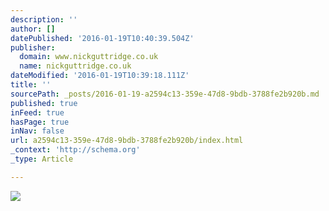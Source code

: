 ```yaml
---
description: ''
author: []
datePublished: '2016-01-19T10:40:39.504Z'
publisher:
  domain: www.nickguttridge.co.uk
  name: nickguttridge.co.uk
dateModified: '2016-01-19T10:39:18.111Z'
title: ''
sourcePath: _posts/2016-01-19-a2594c13-359e-47d8-9bdb-3788fe2b920b.md
published: true
inFeed: true
hasPage: true
inNav: false
url: a2594c13-359e-47d8-9bdb-3788fe2b920b/index.html
_context: 'http://schema.org'
_type: Article

---
```

![](https://mir-s3-cdn-cf.behance.net/project_modules/disp/30753627170455.56360c7202b9b.jpg)